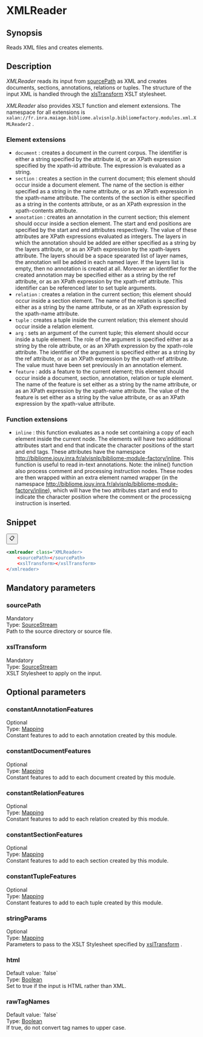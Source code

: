 <h1 class="module">XMLReader</h1>

## Synopsis

Reads XML files and creates elements.

## Description

 *XMLReader* reads its input from <a href="#sourcePath" class="param">sourcePath</a> as XML and creates documents, sections, annotations, relations or tuples. The structure of the input XML is handled through the <a href="#xlsTransform" class="param">xlsTransform</a> XSLT stylesheet.

 *XMLReader* also provides XSLT function and element extensions. The namespace for all extensions is `xalan://fr.inra.maiage.bibliome.alvisnlp.bibliomefactory.modules.xml.XMLReader2` .

### Element extensions
*  `document` : creates a document in the current corpus. The identifier is either a string specified by the attribute id, or an XPath expression specified by the xpath-id attribute. The expression is evaluated as a string.
*  `section` : creates a section in the current document; this element should occur inside a document element. The name of the section is either specified as a string in the name attribute, or as an XPath expression in the xpath-name attribute. The contents of the section is either specified as a string in the contents attribute, or as an XPath expression in the xpath-contents attribute.
*  `annotation` : creates an annotation in the current section; this element should occur inside a section element. The start and end positions are specified by the start and end attributes respectively. The value of these attributes are XPath expressions evaluated as integers. The layers in which the annotation should be added are either specified as a string by the layers attribute, or as an XPath expression by the xpath-layers attribute. The layers should be a space spearated list of layer names, the annotation will be added in each named layer. If the layers list is empty, then no annotation is created at all. Moreover an identifier for the created annotation may be specified either as a string by the ref attribute, or as an XPath expression by the xpath-ref attribute. This identifier can be referenced later to set tuple arguments.
*  `relation` : creates a relation in the current section; this element should occur inside a section element. The name of the relation is specified either as a string by the name attribute, or as an XPath expression by the xpath-name attribute.
*  `tuple` : creates a tuple inside the current relation; this element should occur inside a relation element.
*  `arg` : sets an argument of the current tuple; this element should occur inside a tuple element. The role of the argument is specified either as a string by the role attribute, or as an XPath expression by the xpath-role attribute. The identifier of the argument is specified either as a string by the ref attribute, or as an XPath expression by the xpath-ref attribute. The value must have been set previously in an annotation element.
*  `feature` : adds a feature to the current element; this element should occur inside a document, section, annotation, relation or tuple element. The name of the feature is set either as a string by the name attribute, or as an XPath expression by the xpath-name attribute. The value of the feature is set either as a string by the value attribute, or as an XPath expression by the xpath-value attribute.



### Function extensions
*  `inline` : this function evaluates as a node set containing a copy of each element inside the current node. The elements will have two additional attributes start and end that indicate the character positions of the start and end tags. These attributes have the namespace http://bibliome.jouy.inra.fr/alvisnlp/bibliome-module-factory/inline. This function is useful to read in-text annotations. Note: the inline() function also process comment and processing instruction nodes. These nodes are then wrapped within an extra element named wrapper (in the namespace http://bibliome.jouy.inra.fr/alvisnlp/bibliome-module-factory/inline), which will have the two attributes start and end to indicate the character position where the comment or the processiçng instruction is inserted.



## Snippet



<button class="copy-code-button" title="Copy to clipboard" onclick="copy_code(this)">📋</button>
```xml
<xmlreader class="XMLReader>
    <sourcePath></sourcePath>
    <xslTransform></xslTransform>
</xmlreader>
```

## Mandatory parameters

<h3 id="sourcePath" class="param">sourcePath</h3>

<div class="param-level param-level-mandatory">Mandatory
</div>
<div class="param-type">Type: <a href="../converter/fr.inra.maiage.bibliome.util.streams.SourceStream" class="converter">SourceStream</a>
</div>
Path to the source directory or source file.

<h3 id="xslTransform" class="param">xslTransform</h3>

<div class="param-level param-level-mandatory">Mandatory
</div>
<div class="param-type">Type: <a href="../converter/fr.inra.maiage.bibliome.util.streams.SourceStream" class="converter">SourceStream</a>
</div>
XSLT Stylesheet to apply on the input.

## Optional parameters

<h3 id="constantAnnotationFeatures" class="param">constantAnnotationFeatures</h3>

<div class="param-level param-level-optional">Optional
</div>
<div class="param-type">Type: <a href="../converter/fr.inra.maiage.bibliome.alvisnlp.core.module.types.Mapping" class="converter">Mapping</a>
</div>
Constant features to add to each annotation created by this module.

<h3 id="constantDocumentFeatures" class="param">constantDocumentFeatures</h3>

<div class="param-level param-level-optional">Optional
</div>
<div class="param-type">Type: <a href="../converter/fr.inra.maiage.bibliome.alvisnlp.core.module.types.Mapping" class="converter">Mapping</a>
</div>
Constant features to add to each document created by this module.

<h3 id="constantRelationFeatures" class="param">constantRelationFeatures</h3>

<div class="param-level param-level-optional">Optional
</div>
<div class="param-type">Type: <a href="../converter/fr.inra.maiage.bibliome.alvisnlp.core.module.types.Mapping" class="converter">Mapping</a>
</div>
Constant features to add to each relation created by this module.

<h3 id="constantSectionFeatures" class="param">constantSectionFeatures</h3>

<div class="param-level param-level-optional">Optional
</div>
<div class="param-type">Type: <a href="../converter/fr.inra.maiage.bibliome.alvisnlp.core.module.types.Mapping" class="converter">Mapping</a>
</div>
Constant features to add to each section created by this module.

<h3 id="constantTupleFeatures" class="param">constantTupleFeatures</h3>

<div class="param-level param-level-optional">Optional
</div>
<div class="param-type">Type: <a href="../converter/fr.inra.maiage.bibliome.alvisnlp.core.module.types.Mapping" class="converter">Mapping</a>
</div>
Constant features to add to each tuple created by this module.

<h3 id="stringParams" class="param">stringParams</h3>

<div class="param-level param-level-optional">Optional
</div>
<div class="param-type">Type: <a href="../converter/fr.inra.maiage.bibliome.alvisnlp.core.module.types.Mapping" class="converter">Mapping</a>
</div>
Parameters to pass to the XSLT Stylesheet specified by <a href="#xslTransform" class="param">xslTransform</a> .

<h3 id="html" class="param">html</h3>

<div class="param-level param-level-default-value">Default value: `false`
</div>
<div class="param-type">Type: <a href="../converter/java.lang.Boolean" class="converter">Boolean</a>
</div>
Set to true if the input is HTML rather than XML.

<h3 id="rawTagNames" class="param">rawTagNames</h3>

<div class="param-level param-level-default-value">Default value: `false`
</div>
<div class="param-type">Type: <a href="../converter/java.lang.Boolean" class="converter">Boolean</a>
</div>
If true, do not convert tag names to upper case.

